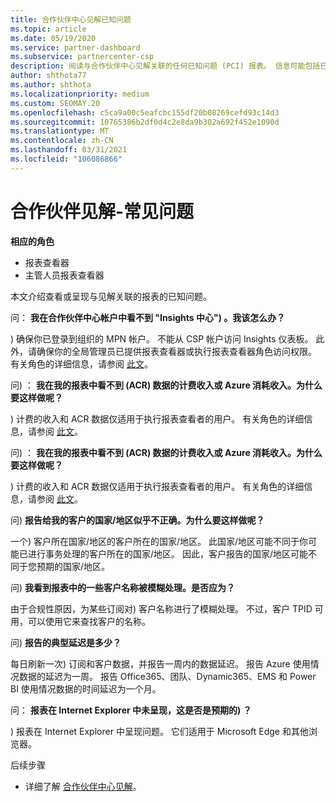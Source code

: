 ```yaml
---
title: 合作伙伴中心见解已知问题
ms.topic: article
ms.date: 05/19/2020
ms.service: partner-dashboard
ms.subservice: partnercenter-csp
description: 阅读与合作伙伴中心见解关联的任何已知问题 (PCI) 报表。 信息可能包括已知呈现问题或报告限制。
author: shthota77
ms.author: shthota
ms.localizationpriority: medium
ms.custom: SEOMAY.20
ms.openlocfilehash: c5ca9a00c5eafcbc155df20b08269cefd93c14d3
ms.sourcegitcommit: 10765386b2df0d4c2e8da9b302a692f452e1090d
ms.translationtype: MT
ms.contentlocale: zh-CN
ms.lasthandoff: 03/31/2021
ms.locfileid: "106086866"
---
```

# <a name="partner-insights--frequently-asked-questions"></a>合作伙伴见解-常见问题

**相应的角色**

- 报表查看器
- 主管人员报表查看器

本文介绍查看或呈现与见解关联的报表的已知问题。

问： **我在合作伙伴中心帐户中看不到 "Insights 中心") 。我该怎么办？**

) 确保你已登录到组织的 MPN 帐户。 不能从 CSP 帐户访问 Insights 仪表板。 此外，请确保你的全局管理员已提供报表查看器或执行报表查看器角色访问权限。 有关角色的详细信息，请参阅 [此文](./pci-roles.md)。

问) ： **我在我的报表中看不到 (ACR) 数据的计费收入或 Azure 消耗收入。为什么要这样做呢？**

) 计费的收入和 ACR 数据仅适用于执行报表查看者的用户。  有关角色的详细信息，请参阅 [此文](./pci-roles.md)。

问) ： **我在我的报表中看不到 (ACR) 数据的计费收入或 Azure 消耗收入。为什么要这样做呢？**

) 计费的收入和 ACR 数据仅适用于执行报表查看者的用户。 有关角色的详细信息，请参阅 [此文](./pci-roles.md)。

问) **报告给我的客户的国家/地区似乎不正确。为什么要这样做呢？**

一个) 客户所在国家/地区的客户所在的国家/地区。 此国家/地区可能不同于你可能已进行事务处理的客户所在的国家/地区。 因此，客户报告的国家/地区可能不同于您预期的国家/地区。

问) **我看到报表中的一些客户名称被模糊处理。是否应为？**

由于合规性原因，为某些订阅对) 客户名称进行了模糊处理。 不过，客户 TPID 可用，可以使用它来查找客户的名称。

问) **报告的典型延迟是多少？**

每日刷新一次) 订阅和客户数据，并报告一周内的数据延迟。 报告 Azure 使用情况数据的延迟为一周。 报告 Office365、团队、Dynamic365、EMS 和 Power BI 使用情况数据的时间延迟为一个月。

问： **报表在 Internet Explorer 中未呈现，这是否是预期的) ？**

) 报表在 Internet Explorer 中呈现问题。 它们适用于 Microsoft Edge 和其他浏览器。

后续步骤

- 详细了解 [合作伙伴中心见解](partner-center-insights.md)。